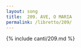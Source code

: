 ```yaml
---
layout: song
title:  209. AVE, O MARIA
permalink: /libretto/209/
---
```

{% include canti/209.md %}   